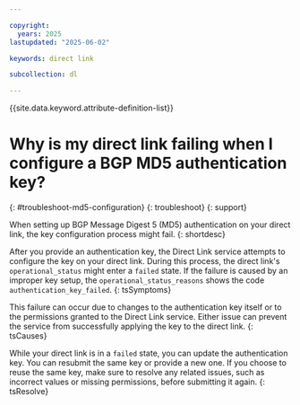 ```yaml
---

copyright:
  years: 2025
lastupdated: "2025-06-02"

keywords: direct link

subcollection: dl

---
```


{{site.data.keyword.attribute-definition-list}}

# Why is my direct link failing when I configure a BGP MD5 authentication key?
{: #troubleshoot-md5-configuration}
{: troubleshoot}
{: support}

When setting up BGP Message Digest 5 (MD5) authentication on your direct link, the key configuration process might fail.
{: shortdesc}

After you provide an authentication key, the Direct Link service attempts to configure the key on your direct link. During this process, the direct link's `operational_status` might enter a `failed` state. If the failure is caused by an improper key setup, the `operational_status_reasons` shows the code `authentication_key_failed`.
{: tsSymptoms}

This failure can occur due to changes to the authentication key itself or to the permissions granted to the Direct Link service. Either issue can prevent the service from successfully applying the key to the direct link.
{: tsCauses}

While your direct link is in a `failed` state, you can update the authentication key. You can resubmit the same key or provide a new one. If you choose to reuse the same key, make sure to resolve any related issues, such as incorrect values or missing permissions, before submitting it again.
{: tsResolve}
